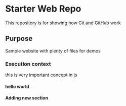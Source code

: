 # Starter Web Repo

This repository is for showing how Git and GitHub work

## Purpose

Sample website with plenty of files for demos

### Execution context

this is very important concept in js

#### hello world

#### Adding new section
